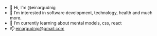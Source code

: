- 👋 Hi, I’m @einargudnig
- 👀 I’m interested in software development, technology, health and much more.
- 🌱 I’m currently learning about mental models, css, react
- 📫 einargudnig@gmail.com

<!---
einargudnig/einargudnig is a ✨ special ✨ repository because its `README.md` (this file) appears on your GitHub profile.
You can click the Preview link to take a look at your changes.
--->

